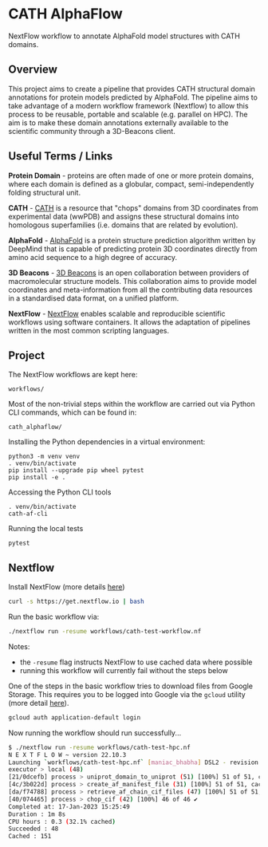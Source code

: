 # CATH AlphaFlow

NextFlow workflow to annotate AlphaFold model structures with CATH domains.

## Overview

This project aims to create a pipeline that provides CATH structural domain annotations for protein models predicted by AlphaFold.
The pipeline aims to take advantage of a modern workflow framework (Nextflow) to allow this process to be reusable, portable and scalable (e.g. parallel on HPC). The aim is to make these domain annotations externally available to the scientific community through a 3D-Beacons client.

## Useful Terms / Links

**Protein Domain** - proteins are often made of one or more protein domains, where each domain is defined as a globular, compact, semi-independently folding structural unit.

**CATH** - [CATH](https://www.cathdb.info) is a resource that "chops" domains from
3D coordinates from experimental data (wwPDB) and assigns these structural domains into homologous
superfamilies (i.e. domains that are related by evolution).

**AlphaFold** - [AlphaFold](https://alphafold.ebi.ac.uk/) is a protein structure prediction algorithm written by DeepMind that is capable of predicting protein 3D coordinates directly from amino acid sequence to a high degree of accuracy.

**3D Beacons** - [3D Beacons](https://www.ebi.ac.uk/pdbe/pdbe-kb/3dbeacons/) is an open collaboration between providers of macromolecular structure models. This collaboration aims to provide model coordinates and meta-information from all the contributing data resources in a standardised data format, on a unified platform.

**NextFlow** - [NextFlow](https://www.nextflow.io/) enables scalable and reproducible scientific workflows using software containers. It allows the adaptation of pipelines written in the most common scripting languages.

## Project

The NextFlow workflows are kept here:

```
workflows/
```

Most of the non-trivial steps within the workflow are carried out via Python CLI commands, which can be found in:

```
cath_alphaflow/
```

Installing the Python dependencies in a virtual environment:

```
python3 -m venv venv
. venv/bin/activate
pip install --upgrade pip wheel pytest
pip install -e .
```

Accessing the Python CLI tools

```
. venv/bin/activate
cath-af-cli
```

Running the local tests

```
pytest
```

## Nextflow

Install NextFlow (more details [here](https://www.nextflow.io/index.html#GetStarted))

```bash
curl -s https://get.nextflow.io | bash
```

Run the basic workflow via:

```bash
./nextflow run -resume workflows/cath-test-workflow.nf
```

Notes:

- the `-resume` flag instructs NextFlow to use cached data where possible
- running this workflow will currently fail without the steps below

One of the steps in the basic workflow tries to download files from Google Storage. This requires you to be logged into Google via the `gcloud` utility (more detail [here](https://cloud.google.com/sdk/docs/install)).

```bash
gcloud auth application-default login
```

Now running the workflow should run successfully...

```bash
$ ./nextflow run -resume workflows/cath-test-hpc.nf
N E X T F L O W ~ version 22.10.3
Launching `workflows/cath-test-hpc.nf` [maniac_bhabha] DSL2 - revision: 21b594e11a
executor > local (48)
[21/0dcefb] process > uniprot_domain_to_uniprot (51) [100%] 51 of 51, cached: 51 ✔
[4c/3b022d] process > create_af_manifest_file (31) [100%] 51 of 51, cached: 51 ✔
[da/f74788] process > retrieve_af_chain_cif_files (47) [100%] 51 of 51, cached: 49 ✔
[40/074465] process > chop_cif (42) [100%] 46 of 46 ✔
Completed at: 17-Jan-2023 15:25:49
Duration : 1m 8s
CPU hours : 0.3 (32.1% cached)
Succeeded : 48
Cached : 151

```
